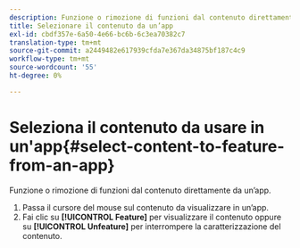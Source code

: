 ```yaml
---
description: Funzione o rimozione di funzioni dal contenuto direttamente da un’app.
title: Selezionare il contenuto da un’app
exl-id: cbdf357e-6a50-4e66-bc6b-6c3ea70382c7
translation-type: tm+mt
source-git-commit: a2449482e617939cfda7e367da34875bf187c4c9
workflow-type: tm+mt
source-wordcount: '55'
ht-degree: 0%

---
```


# Seleziona il contenuto da usare in un&#39;app{#select-content-to-feature-from-an-app}

Funzione o rimozione di funzioni dal contenuto direttamente da un’app.

1. Passa il cursore del mouse sul contenuto da visualizzare in un’app.
1. Fai clic su **[!UICONTROL Feature]** per visualizzare il contenuto oppure su **[!UICONTROL Unfeature]** per interrompere la caratterizzazione del contenuto.
